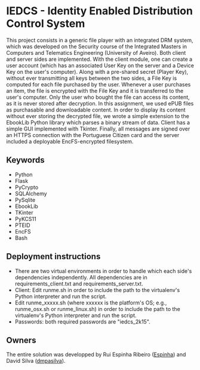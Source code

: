 # IEDCS - Identity Enabled Distribution Control System #

This project consists in a generic file player with an integrated DRM system, which was developed on the Security course of the Integrated Masters in Computers and Telematics Engineering (University of Aveiro). 
Both client and server sides are implemented. With the client module, one can create a user account (which has an associated User Key on the server and a Device Key on the user's computer). Along with a pre-shared secret (Player Key), without ever transmitting all keys between the two sides, a File Key is computed for each file purchased by the user. Whenever a user purchases an item, the file is encrypted with the File Key and it is transferred to the user's computer. Only the user who bought the file can access its content, as it is never stored after decryption.
In this assignment, we used ePUB files as purchasable and downloadable content. In order to display its content without ever storing the decrypted file, we wrote a simple extension to the EbookLib Python library which parses a binary stream of data. Client has a simple GUI implemented with Tkinter.
Finally, all messages are signed over an HTTPS connection with the Portuguese Citizen card and the server included a deployable EncFS-encrypted filesystem.

## Keywords ##

* Python
* Flask
* PyCrypto
* SQLAlchemy
* PySqlite
* EbookLib
* TKinter
* PyKCS11
* PTEID
* EncFS
* Bash

## Deployment instructions ##

* There are two virtual environments in order to handle which each side's dependencies independently. All dependencies are in requirements_client.txt and requirements_server.txt. 
* Client: Edit runme.sh in order to include the path to the virtualenv's Python interpreter and run the script.
* Edit runme_xxxxx.sh (where xxxxxx is the platform's OS; e.g., runme_osx.sh or runme_linux.sh) in order to include the path to the virtualenv's Python interpreter and run the script. 
* Passwords: both required passwords are "iedcs_2k15".

## Owners ##

The entire solution was developped by Rui Espinha Ribeiro ([Espinha](https://github.com/respinha)) and David Silva ([dmpasilva](https://bitbucket.org/dmpasilva)).

